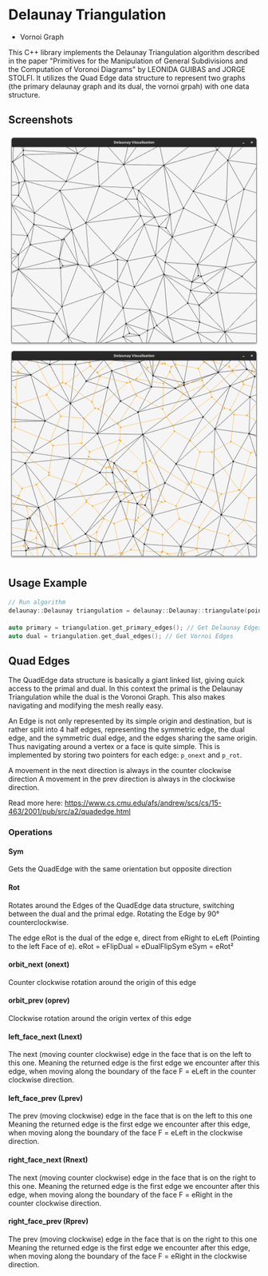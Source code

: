 # Delaunay Triangulation 
+ Vornoi Graph

This C++ library implements the Delaunay Triangulation algorithm described in the paper "Primitives for the Manipulation of General Subdivisions and the Computation of Voronoi Diagrams" by LEONIDA GUIBAS and JORGE STOLFI.
It utilizes the Quad Edge data structure to represent two graphs (the primary delaunay graph and its dual, the vornoi grpah) with one data structure. 

## Screenshots
![delaunay.png](assets/delaunay.png)
![vornoi.png](assets/vornoi.png)

## Usage Example
```c++
// Run algorithm
delaunay::Delaunay triangulation = delaunay::Delaunay::triangulate(points);

auto primary = triangulation.get_primary_edges(); // Get Delaunay Edges
auto dual = triangulation.get_dual_edges(); // Get Vornoi Edges
```

## Quad Edges
The QuadEdge data structure is basically a giant linked list, giving quick access
to the primal and dual. In this context the primal is the Delaunay Triangulation while the
dual is the Voronoi Graph. This also makes navigating and modifying the mesh really easy.

An Edge is not only represented by its simple origin and destination, but is rather split into
4 half edges, representing the symmetric edge, the dual edge, and the symmetric dual edge, and
the edges sharing the same origin. Thus navigating around a vertex or a face is quite simple.
This is implemented by storing two pointers for each edge: ``p_onext`` and ``p_rot``. 

A movement in the next direction is always in the counter clockwise direction
A movement in the prev direction is always in the clockwise direction.

Read more here: https://www.cs.cmu.edu/afs/andrew/scs/cs/15-463/2001/pub/src/a2/quadedge.html

### Operations
#### Sym
Gets the QuadEdge with the same orientation but opposite direction

#### Rot
Rotates around the Edges of the QuadEdge data structure, switching between
the dual and the primal edge. Rotating the Edge by 90° counterclockwise.


The edge eRot is the dual of the edge e, direct from eRight to eLeft (Pointing to the left Face of e).
eRot = eFlipDual = eDualFlipSym
eSym = eRot²

#### orbit_next (onext)
Counter clockwise rotation around the origin of this edge

#### orbit_prev (oprev)
Clockwise rotation around the origin vertex of this edge

#### left_face_next (Lnext)
The next (moving counter clockwise) edge in the face that is on the left to this one.
Meaning the returned edge is the first edge we encounter after this edge, when moving along the boundary of the face F = eLeft in the counter clockwise direction.

#### left_face_prev (Lprev)
The prev (moving clockwise) edge in the face that is on the left to this one
Meaning the returned edge is the first edge we encounter after this edge, 
when moving along the boundary of the face F = eLeft in the clockwise direction.

#### right_face_next (Rnext)
The next (moving counter clockwise) edge in the face that is on the right to this one.
Meaning the returned edge is the first edge we encounter after this edge,
when moving along the boundary of the face F = eRight in the counter clockwise direction.

#### right_face_prev (Rprev)
The prev (moving clockwise) edge in the face that is on the right to this one
Meaning the returned edge is the first edge we encounter after this edge,
when moving along the boundary of the face F = eRight in the clockwise direction.

